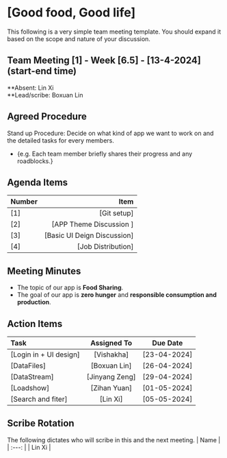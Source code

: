 # [Good food, Good life]
This following is a very simple team meeting template. You should expand it based on the scope and nature of your discussion.

## Team Meeting [1] - Week [6.5] - [13-4-2024] (start-end time)
**Absent: Lin Xi
<br>
**Lead/scribe: Boxuan Lin 

## Agreed Procedure
Stand up Procedure: Decide on what kind of app we want to work on and the detailed tasks for every members.
- {e.g. Each team member briefly shares their progress and any roadblocks.}


## Agenda Items
| Number   |        Item |
|:---------|------------:|
|    [1]   | [Git setup] |
|    [2]   | [APP Theme Discussion ] |
|    [3]   | [Basic UI Deign Discussion] |
|    [4]   | [Job Distribution] |

## Meeting Minutes
- The topic of our app is **Food Sharing**.
- The goal of our app is **zero hunger** and **responsible consumption and production**.


## Action Items
| Task                                   | Assigned To |  Due Date    |
|:---------------------------------------|:-----------:|:------------:|
| [Login in + UI design]                 |[Vishakha]   | [23-04-2024] |
| [DataFiles]                            |[Boxuan Lin] | [26-04-2024] |
| [DataStream]                           |[Jinyang Zeng]| [29-04-2024]|
| [Loadshow]                             |[Zihan Yuan] | [01-05-2024] |
| [Search and fiter]                     |[Lin Xi]     | [05-05-2024] |



## Scribe Rotation
The following dictates who will scribe in this and the next meeting.
| Name |
| :---: |
| Lin Xi |
